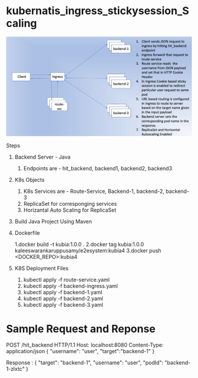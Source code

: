 # kubernatis_ingress_stickysession_Scaling

![Screenshot](ServiceFlow.png)


Steps 

1. Backend Server - Java
     1. Endpoints are  - hit_backend, backend1, backend2, backend3 
     
2. K8s Objects     
    1. K8s Services are  - Route-Service, Backend-1, backend-2, backend-3
    2. ReplicaSet for corresponging services
    3. Horizantal Auto Scaling for ReplicaSet
    
3. Build Java Project Using Maven
    
4. Dockerfile 
    
     1.docker build -t kubia:1.0.0 .
     2.docker tag kubia:1.0.0  kaleeswarankaruppusamy/e2esystem:kubia4
     3.docker push  <DOCKER_REPO>:kubia4
 
 
 5. K8S Deployment Files
      1. kubectl apply -f route-service.yaml
      2. kubectl apply -f backend-ingress.yaml
      3. kubectl apply -f backend-1.yaml
      4. kubectl apply -f backend-2.yaml
      5. kubectl apply -f backend-3.yaml
      
 
Sample Request and Reponse 
=========================

POST /hit_backend HTTP/1.1
Host: localhost:8080
Content-Type: application/json
{
	"username": "user",
	"target":"backend-1"
}

Response : 
{
    "target": "backend-1",
    "username": "user",
    "podId": "backend-1-zlxtc"
}

